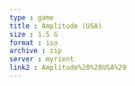 ```yaml
---
type : game
title : Amplitude (USA)
size : 1.5 G
format : iso
archive : zip
server : myrient
link2 : Amplitude%20%28USA%29
---
```

